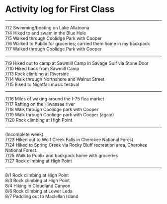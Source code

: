 # Activity log for First Class

---
7/2 Swimming/boating on Lake Allatoona   
7/4 Hiked to and swam in the Blue Hole  
7/5 Walked through Coolidge Park with Cooper  
7/6 Walked to Publix for groceries; carried them home in my backpack  
7/7 Walked through Coolidge Park with Cooper  

--- 

7/9 Hiked out to camp at Sawmill Camp in Savage Gulf via Stone Door  
7/10 Hiked back from Sawmill Camp  
7/13 Rock climbing at Riverside  
7/14 Walk through Northshore and Walnut Street   
7/15 Biked to Nightfall music festival   

---

7/16 Miles of waking around the I-75 flea market   
7/17 Rafting on the Hiwassee river  
7/18 Walk through Coolidge park with Cooper  
7/19 Walk through Coolidge park with Cooper (again)  
7/20 Rock climbing at High Point  

---
(Incomplete week)  
7/23 Hiked out to Wolf Creek Falls in Cherokee National Forest  
7/24 Hiked to Spring Creek via Rocky Bluff recreation area, Cherokee National Forest.  
7/25 Walk to Publix and backpack home with groceries  
7/27 Rock climbing at High Point  

---

8/1 Rock climbing at High Point  
8/3 Rock climbing at High Point  
8/4 Hiking in Cloudland Canyon  
8/6 Rock climbing at Lower Leda  
8/7 Paddling out to Maclellan Island  
